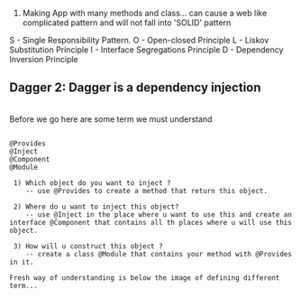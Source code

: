 1) Making App with many methods and class... can cause a web like complicated pattern and will not fall into 'SOLID' pattern

S - Single Responsibility Pattern.
O - Open-closed Principle
L - Liskov Substitution Principle
I - Interface Segregations Principle
D - Dependency Inversion Principle

<h2>Dagger 2: Dagger is a dependency injection </h2>
<br/> Before we go here are some term we must understand
 
 ```

 @Provides
 @Inject
 @Component
 @Module
 
  1) Which object do you want to inject ?
     -- use @Provides to create a method that return this object.
	 
  2) Where do u want to inject this object?
     -- use @Inject in the place where u want to use this and create an interface @Component that contains all th places where u will use this object.
	 
  3) How will u construct this object ?
	 -- create a class @Module that contains your method with @Provides in it.

 Fresh way of understanding is below the image of defining different term...
 
 ```
